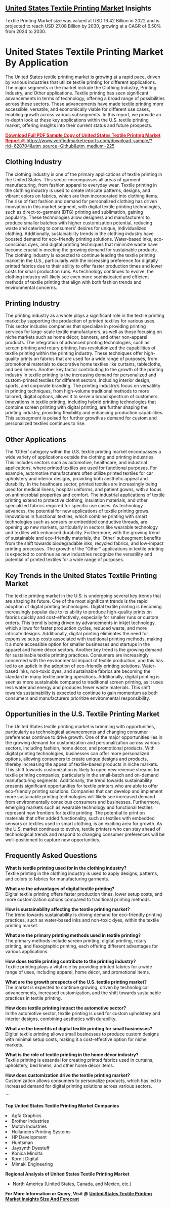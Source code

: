 <h2><a href="https://www.verifiedmarketreports.com/download-sample/?rid=628704&amp;utm_source=Github&amp;utm_medium=225" target="_blank">United States Textile Printing Market</a> Insights</h2><p>Textile Printing Market size was valued at USD 16.42 Billion in 2022 and is projected to reach USD 27.08 Billion by 2030, growing at a CAGR of 6.50% from 2024 to 2030.</p><p> <h1>United States Textile Printing Market By Application</h1> <p>The United States textile printing market is growing at a rapid pace, driven by various industries that utilize textile printing for different applications. The major segments in the market include the Clothing Industry, Printing Industry, and Other applications. Textile printing has seen significant advancements in terms of technology, offering a broad range of possibilities across these sectors. These advancements have made textile printing more accessible, versatile, and economically viable for different use cases, enabling growth across various subsegments. In this report, we provide an in-depth look at these key applications within the U.S. textile printing market, offering insights into their current status and future prospects. <a href="#sample-download"><p><span class=""><span style="color: #ff0000;"><strong>Download Full PDF Sample Copy of United States Textile Printing Market Report</strong> @ </span><a href="https://www.verifiedmarketreports.com/download-sample/?rid=628704&amp;utm_source=Github&amp;utm_medium=225" target="_blank">https://www.verifiedmarketreports.com/download-sample/?rid=628704&amp;utm_source=Github&amp;utm_medium=225</a></span></p></a></p> <h2>Clothing Industry</h2> <p>The clothing industry is one of the primary applications of textile printing in the United States. This sector encompasses all areas of garment manufacturing, from fashion apparel to everyday wear. Textile printing in the clothing industry is used to create intricate patterns, designs, and vibrant colors on fabrics, which are then incorporated into clothing items. The rise of fast fashion and demand for personalized clothing has driven innovation in this market segment, with digital textile printing technologies, such as direct-to-garment (DTG) printing and sublimation, gaining popularity. These technologies allow designers and manufacturers to produce smaller batches with higher customization potential, reducing waste and catering to consumers' desires for unique, individualized clothing. Additionally, sustainability trends in the clothing industry have boosted demand for eco-friendly printing solutions. Water-based inks, eco-conscious dyes, and digital printing techniques that minimize waste have become crucial in meeting the growing demand for sustainable products. The clothing industry is expected to continue leading the textile printing market in the U.S., particularly with the increasing preference for digitally printed fabrics due to their ability to offer faster production times and lower costs for small production runs. As technology continues to evolve, the clothing industry will likely see even more sophisticated and efficient methods of textile printing that align with both fashion trends and environmental concerns.</p> <h2>Printing Industry</h2> <p>The printing industry as a whole plays a significant role in the textile printing market by supporting the production of printed textiles for various uses. This sector includes companies that specialize in providing printing services for large-scale textile manufacturers, as well as those focusing on niche markets such as home décor, banners, and other non-apparel products. The integration of advanced printing technologies, such as screen printing and rotary printing, has revolutionized the capabilities of textile printing within the printing industry. These techniques offer high-quality prints on fabrics that are used for a wide range of purposes, from promotional materials to decorative home textiles like curtains, tablecloths, and bed linens. Another key factor contributing to the growth of the printing industry in textile printing is the increasing demand for personalized and custom-printed textiles for different sectors, including interior design, sports, and corporate branding. The printing industry’s focus on versatility in printing techniques, from high-volume traditional methods to more tailored, digital options, allows it to serve a broad spectrum of customers. Innovations in textile printing, including hybrid printing technologies that combine screen printing with digital printing, are further shaping the printing industry, providing flexibility and enhancing production capabilities. This subsegment is poised for further growth as demand for custom and personalized textiles continues to rise.</p> <h2>Other Applications</h2> <p>The 'Other' category within the U.S. textile printing market encompasses a wide variety of applications outside the clothing and printing industries. This includes sectors such as automotive, healthcare, and industrial applications, where printed textiles are used for functional purposes. For example, automotive manufacturers often utilize printed textiles for car upholstery and interior designs, providing both aesthetic appeal and durability. In the healthcare sector, printed textiles are increasingly being used for medical linens, hospital uniforms, and patient gowns, with a focus on antimicrobial properties and comfort. The industrial applications of textile printing extend to protective clothing, insulation materials, and other specialized fabrics required for specific use cases. As technology advances, the potential for new applications of textile printing grows. Innovations in functional textiles, which combine printing with smart technologies such as sensors or embedded conductive threads, are opening up new markets, particularly in sectors like wearable technology and textiles with enhanced durability. Furthermore, with the growing trend of sustainable and eco-friendly materials, the 'Other' subsegment benefits from the shift towards biodegradable inks, recycled fabrics, and low-impact printing processes. The growth of the "Other" applications in textile printing is expected to continue as new industries recognize the versatility and potential of printed textiles for a wide range of purposes.</p> <h2>Key Trends in the United States Textile Printing Market</h2> <p>The textile printing market in the U.S. is undergoing several key trends that are shaping its future. One of the most significant trends is the rapid adoption of digital printing technologies. Digital textile printing is becoming increasingly popular due to its ability to produce high-quality prints on fabrics quickly and cost-effectively, especially for smaller runs or custom orders. This trend is being driven by advancements in inkjet technology, which allows for faster production cycles, reduced waste, and more intricate designs. Additionally, digital printing eliminates the need for expensive setup costs associated with traditional printing methods, making it a more accessible option for smaller businesses and startups in the apparel and home décor sectors. Another key trend is the growing demand for sustainable textile printing practices. Consumers are increasingly concerned with the environmental impact of textile production, and this has led to an uptick in the adoption of eco-friendly printing solutions. Water-based inks, non-toxic dyes, and sustainable fabrics are becoming the standard in many textile printing operations. Additionally, digital printing is seen as more sustainable compared to traditional screen printing, as it uses less water and energy and produces fewer waste materials. This shift towards sustainability is expected to continue to gain momentum as both consumers and manufacturers prioritize environmental responsibility.</p> <h2>Opportunities in the U.S. Textile Printing Market</h2> <p>The United States textile printing market is brimming with opportunities, particularly as technological advancements and changing consumer preferences continue to drive growth. One of the major opportunities lies in the growing demand for customization and personalization across various sectors, including fashion, home décor, and promotional products. With digital printing technologies, businesses can offer more personalized options, allowing consumers to create unique designs and products, thereby increasing the appeal of textile-based products in niche markets. This shift towards customization is likely to open new revenue streams for textile printing companies, particularly in the small-batch and on-demand manufacturing segments. Additionally, the trend towards sustainability presents significant opportunities for textile printers who are able to offer eco-friendly printing solutions. Companies that can develop and implement more sustainable printing technologies will likely see increased demand from environmentally conscious consumers and businesses. Furthermore, emerging markets such as wearable technology and functional textiles represent new frontiers for textile printing. The potential to print on materials that offer added functionality, such as textiles with embedded sensors or textiles used in smart clothing, is an exciting area for growth. As the U.S. market continues to evolve, textile printers who can stay ahead of technological trends and respond to changing consumer preferences will be well-positioned to capture new opportunities.</p> <h2>Frequently Asked Questions</h2> <p><strong>What is textile printing used for in the clothing industry?</strong><br>Textile printing in the clothing industry is used to apply designs, patterns, and colors to fabrics for manufacturing garments.</p> <p><strong>What are the advantages of digital textile printing?</strong><br>Digital textile printing offers faster production times, lower setup costs, and more customization options compared to traditional printing methods.</p> <p><strong>How is sustainability affecting the textile printing market?</strong><br>The trend towards sustainability is driving demand for eco-friendly printing practices, such as water-based inks and non-toxic dyes, within the textile printing market.</p> <p><strong>What are the primary printing methods used in textile printing?</strong><br>The primary methods include screen printing, digital printing, rotary printing, and flexographic printing, each offering different advantages for various applications.</p> <p><strong>How does textile printing contribute to the printing industry?</strong><br>Textile printing plays a vital role by providing printed fabrics for a wide range of uses, including apparel, home décor, and promotional items.</p> <p><strong>What are the growth prospects of the U.S. textile printing market?</strong><br>The market is expected to continue growing, driven by technological advancements, increased customization, and the shift towards sustainable practices in textile printing.</p> <p><strong>How does textile printing impact the automotive sector?</strong><br>In the automotive sector, textile printing is used for custom upholstery and interior designs, combining aesthetics with durability.</p> <p><strong>What are the benefits of digital textile printing for small businesses?</strong><br>Digital textile printing allows small businesses to produce custom designs with minimal setup costs, making it a cost-effective option for niche markets.</p> <p><strong>What is the role of textile printing in the home décor industry?</strong><br>Textile printing is essential for creating printed fabrics used in curtains, upholstery, bed linens, and other home décor items.</p> <p><strong>How does customization drive the textile printing market?</strong><br>Customization allows consumers to personalize products, which has led to increased demand for digital printing solutions across various sectors.</p> ```</p><p><strong>Top United States Textile Printing Market Companies</strong></p><div data-test-id=""><p><li>Agfa Graphics</li><li> Brother Industries</li><li> Mutoh Industries</li><li> Hollanders Printing Systems</li><li> HP Development</li><li> Huntsman</li><li> Jaysynth Dyestuff</li><li> Konica Minolta</li><li> Kornit Digital</li><li> Mimaki Engineering</li></p><div><strong>Regional Analysis of&nbsp;United States Textile Printing Market</strong></div><ul><li dir="ltr"><p dir="ltr">North America&nbsp;(United States, Canada, and Mexico, etc.)</p></li></ul><p><strong>For More Information or Query, Visit @&nbsp;</strong><strong><a href="https://www.verifiedmarketreports.com/product/textile-printing-market/?utm_source=Github&amp;utm_medium=225" target="_blank">United States Textile Printing Market Insights Size And Forecast</a></strong></p></div>
